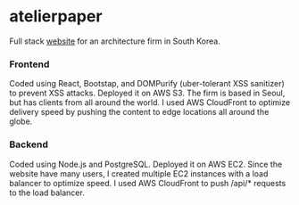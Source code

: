 # atelierpaper

Full stack <a href="https://atelierpaper.com">website</a> for an architecture firm in South Korea.

### Frontend
Coded using React, Bootstap, and DOMPurify (uber-tolerant XSS sanitizer) to prevent XSS attacks.
Deployed it on AWS S3. The firm is based in Seoul, but has clients from all around the world. 
I used AWS CloudFront to optimize delivery speed by pushing the content to edge locations all around the globe.

### Backend
Coded using Node.js and PostgreSQL.
Deployed it on AWS EC2. Since the website have many users, I created multiple EC2 instances with a load balancer to optimize speed.
I used AWS CloudFront to push /api/* requests to the load balancer.
